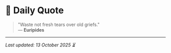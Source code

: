 # 📜 Daily Quote

> "Waste not fresh tears over old griefs."  
> — **Euripides**

---

_Last updated: 13 October 2025 ⏳_
